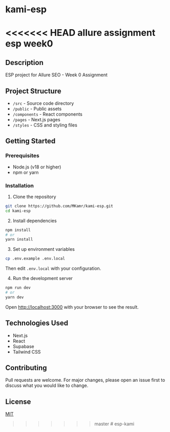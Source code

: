 # kami-esp
<<<<<<< HEAD
allure assignment esp week0
=======

## Description
ESP project for Allure SEO - Week 0 Assignment

## Project Structure
- `/src` - Source code directory
- `/public` - Public assets
- `/components` - React components
- `/pages` - Next.js pages
- `/styles` - CSS and styling files

## Getting Started

### Prerequisites
- Node.js (v18 or higher)
- npm or yarn

### Installation
1. Clone the repository
```bash
git clone https://github.com/MKamr/kami-esp.git
cd kami-esp
```

2. Install dependencies
```bash
npm install
# or
yarn install
```

3. Set up environment variables
```bash
cp .env.example .env.local
```
Then edit `.env.local` with your configuration.

4. Run the development server
```bash
npm run dev
# or
yarn dev
```

Open [http://localhost:3000](http://localhost:3000) with your browser to see the result.

## Technologies Used
- Next.js
- React
- Supabase
- Tailwind CSS

## Contributing
Pull requests are welcome. For major changes, please open an issue first to discuss what you would like to change.

## License
[MIT](https://choosealicense.com/licenses/mit/)
>>>>>>> master
#   e s p - k a m i  
 